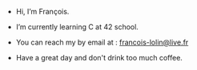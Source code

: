 - Hi, I’m François.
- I’m currently learning C at 42 school.
- You can reach my by email at : francois-lolin@live.fr

- Have a great day and don't drink too much coffee.

